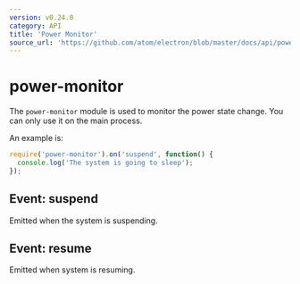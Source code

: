 ```yaml
---
version: v0.24.0
category: API
title: 'Power Monitor'
source_url: 'https://github.com/atom/electron/blob/master/docs/api/power-monitor.md'
---
```


# power-monitor

The `power-monitor` module is used to monitor the power state change. You can
only use it on the main process.

An example is:

```javascript
require('power-monitor').on('suspend', function() {
  console.log('The system is going to sleep');
});
```

## Event: suspend

Emitted when the system is suspending.

## Event: resume

Emitted when system is resuming.
